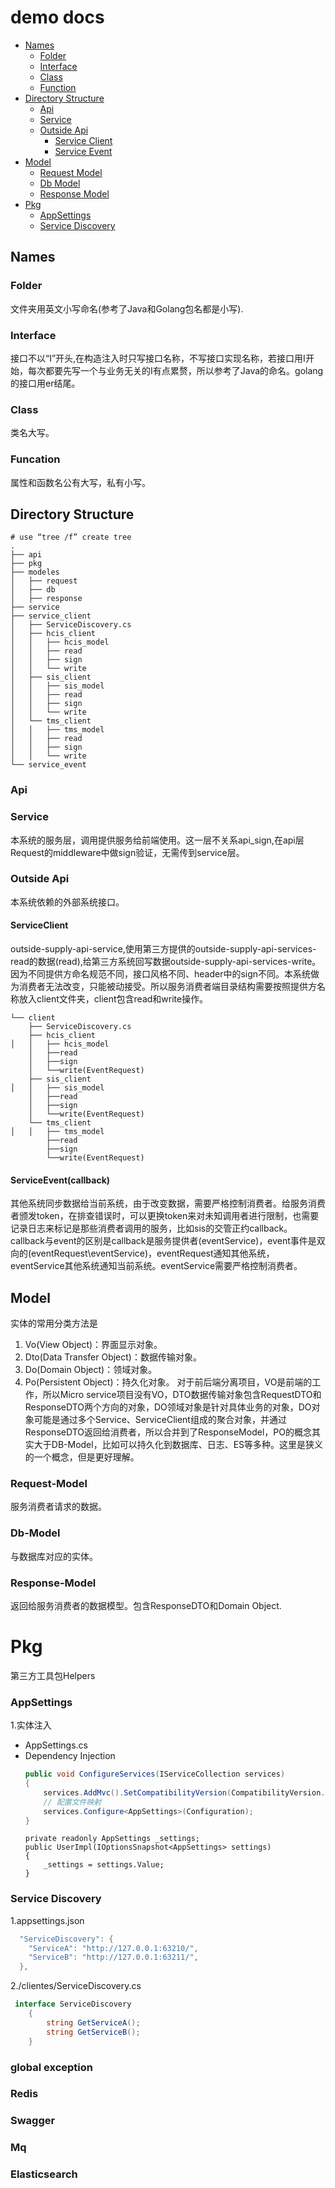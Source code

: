 # demo docs
- [Names](#names)
    - [Folder](#folder)
    - [Interface](#interface)
    - [Class](#class)
    - [Function](#funcation)
- [Directory Structure](#directory-structure)
    - [Api](#api)
    - [Service](#service)
    - [Outside Api](#outside-api)
        - [Service Client](#service-client)
        - [Service Event](#service-event)
- [Model](#model)
    - [Request Model](#model-request)
    - [Db Model](#db-model)
    - [Response Model](#response-model)    
- [Pkg](#pkg) 
    - [AppSettings](#AppSettings)
    - [Service Discovery](#service-discovery)
 
## Names
### Folder
文件夹用英文小写命名(参考了Java和Golang包名都是小写).

### Interface
接口不以“I”开头,在构造注入时只写接口名称，不写接口实现名称，若接口用I开始，每次都要先写一个与业务无关的I有点累赘，所以参考了Java的命名。golang的接口用er结尾。

### Class
类名大写。

### Funcation
属性和函数名公有大写，私有小写。

## Directory Structure
```shell
# use “tree /f” create tree
.
├── api
├── pkg
├── modeles
│   ├── request
│   ├── db
│   ├── response
├── service
├── service_client
│   ├── ServiceDiscovery.cs
│   ├── hcis_client
│   │   ├── hcis_model
│   │   ├── read
│   │   ├── sign
│   │   └── write
│   ├── sis_client
│   │   ├── sis_model
│   │   ├── read
│   │   ├── sign
│   │   └── write
│   └── tms_client
│   │   ├── tms_model
│   │   ├── read
│   │   ├── sign
│   │   └── write
└── service_event
```
### Api

### Service
本系统的服务层，调用提供服务给前端使用。这一层不关系api_sign,在api层Request的middleware中做sign验证，无需传到service层。

### Outside Api
本系统依赖的外部系统接口。

#### ServiceClient
outside-supply-api-service,使用第三方提供的outside-supply-api-services-read的数据(read),给第三方系统回写数据outside-supply-api-services-write。因为不同提供方命名规范不同，接口风格不同、header中的sign不同。本系统做为消费者无法改变，只能被动接受。所以服务消费者端目录结构需要按照提供方名称放入client文件夹，client包含read和write操作。
```
└── client
    ├── ServiceDiscovery.cs
    ├── hcis_client
│   │   ├── hcis_model    
    │   ├──read
    │   ├──sign
    │   └──write(EventRequest)
    ├── sis_client
│   │   ├── sis_model    
    │   ├──read
    │   ├──sign
    │   └──write(EventRequest)
    └── tms_client
│   │   ├── tms_model    
        ├──read
        ├──sign
        └──write(EventRequest)
```

#### ServiceEvent(callback)
其他系统同步数据给当前系统，由于改变数据，需要严格控制消费者。给服务消费者颁发token，在排查错误时，可以更换token来对未知调用者进行限制，也需要记录日志来标记是那些消费者调用的服务，比如sis的交管正约callback。  
callback与event的区别是callback是服务提供者(eventService)，event事件是双向的(eventRequest\eventService)，eventRequest通知其他系统，eventService其他系统通知当前系统。eventService需要严格控制消费者。

## Model
实体的常用分类方法是
1. Vo(View Object)：界面显示对象。
2. Dto(Data Transfer Object)：数据传输对象。
3. Do(Domain Object)：领域对象。
4. Po(Persistent Object)：持久化对象。
对于前后端分离项目，VO是前端的工作，所以Micro service项目没有VO，DTO数据传输对象包含RequestDTO和ResponseDTO两个方向的对象，DO领域对象是针对具体业务的对象，DO对象可能是通过多个Service、ServiceClient组成的聚合对象，并通过ResponseDTO返回给消费者，所以合并到了ResponseModel，PO的概念其实大于DB-Model，比如可以持久化到数据库、日志、ES等多种。这里是狭义的一个概念，但是更好理解。
### Request-Model
服务消费者请求的数据。
### Db-Model
与数据库对应的实体。
### Response-Model    
返回给服务消费者的数据模型。包含ResponseDTO和Domain Object.
# Pkg
第三方工具包Helpers
### AppSettings
1.实体注入
 - AppSettings.cs
 - Dependency Injection
	```c#
	public void ConfigureServices(IServiceCollection services)
	{
		services.AddMvc().SetCompatibilityVersion(CompatibilityVersion.Version_2_2);
		// 配置文件映射
		services.Configure<AppSettings>(Configuration);
	}
  	```
	```
    private readonly AppSettings _settings;
    public UserImpl(IOptionsSnapshot<AppSettings> settings)
    {
        _settings = settings.Value;
    }
	```
### Service Discovery
1.appsettings.json
```c#
  "ServiceDiscovery": {
    "ServiceA": "http://127.0.0.1:63210/",
    "ServiceB": "http://127.0.0.1:63211/",
  },
```
2./clientes/ServiceDiscovery.cs
```c#
 interface ServiceDiscovery
    {
        string GetServiceA();
		string GetServiceB();
    }
```
### global exception

### Redis

### Swagger

### Mq

### Elasticsearch

	
